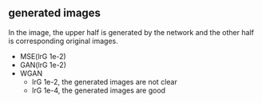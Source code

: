 ## generated images
In the image, the upper half is generated by the network and the other half is corresponding original images.

* MSE(lrG 1e-2)
* GAN(lrG 1e-2)
* WGAN 
  * lrG 1e-2, the generated images are not clear
  * lrG 1e-4, the generated images are good

